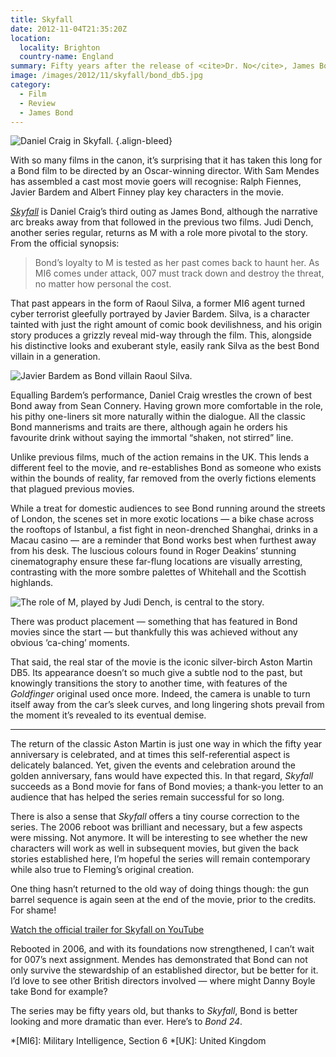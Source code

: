 ```yaml
---
title: Skyfall
date: 2012-11-04T21:35:20Z
location:
  locality: Brighton
  country-name: England
summary: Fifty years after the release of <cite>Dr. No</cite>, James Bond returns in <cite>Skyfall</cite>, the twenty-third instalment of the longest continually-running film series in history.
image: /images/2012/11/skyfall/bond_db5.jpg
category:
  - Film
  - Review
  - James Bond
---
```

![](/images/2012/11/skyfall/bond_db5.jpg 'Daniel Craig in Skyfall.')
{.align-bleed}

With so many films in the canon, it’s surprising that it has taken this long for a Bond film to be directed by an Oscar-winning director. With Sam Mendes has assembled a cast most movie goers will recognise: Ralph Fiennes, Javier Bardem and Albert Finney play key characters in the movie.

<cite>[Skyfall][1]</cite> is Daniel Craig’s third outing as James Bond, although the narrative arc breaks away from that followed in the previous two films. Judi Dench, another series regular, returns as M with a role more pivotal to the story. From the official synopsis:

> Bond’s loyalty to M is tested as her past comes back to haunt her. As MI6 comes under attack, 007 must track down and destroy the threat, no matter how personal the cost.

That past appears in the form of Raoul Silva, a former MI6 agent turned cyber terrorist gleefully portrayed by Javier Bardem. Silva, is a character tainted with just the right amount of comic book devilishness, and his origin story produces a grizzly reveal mid-way through the film. This, alongside his distinctive looks and exuberant style, easily rank Silva as the best Bond villain in a generation.

![](/images/2012/11/skyfall/silva.jpg 'Javier Bardem as Bond villain Raoul Silva.')

Equalling Bardem’s performance, Daniel Craig wrestles the crown of best Bond away from Sean Connery. Having grown more comfortable in the role, his pithy one-liners sit more naturally within the dialogue. All the classic Bond mannerisms and traits are there, although again he orders his favourite drink without saying the immortal “shaken, not stirred” line.

Unlike previous films, much of the action remains in the UK. This lends a different feel to the movie, and re-establishes Bond as someone who exists within the bounds of reality, far removed from the overly fictions elements that plagued previous movies.

While a treat for domestic audiences to see Bond running around the streets of London, the scenes set in more exotic locations — a bike chase across the rooftops of Istanbul, a fist fight in neon-drenched Shanghai, drinks in a Macau casino — are a reminder that Bond works best when furthest away from his desk. The luscious colours found in Roger Deakins’ stunning cinematography ensure these far-flung locations are visually arresting, contrasting with the more sombre palettes of Whitehall and the Scottish highlands.

![](/images/2012/11/skyfall/m.jpg 'The role of M, played by Judi Dench, is central to the story.')

There was product placement — something that has featured in Bond movies since the start — but thankfully this was achieved without any obvious ‘ca-ching’ moments.

That said, the real star of the movie is the iconic silver-birch Aston Martin DB5. Its appearance doesn’t so much give a subtle nod to the past, but knowingly transitions the story to another time, with features of the <cite>Goldfinger</cite> original used once more. Indeed, the camera is unable to turn itself away from the car’s sleek curves, and long lingering shots prevail from the moment it’s revealed to its eventual demise.

***

The return of the classic Aston Martin is just one way in which the fifty year anniversary is celebrated, and at times this self-referential aspect is delicately balanced. Yet, given the events and celebration around the golden anniversary, fans would have expected this. In that regard, <cite>Skyfall</cite> succeeds as a Bond movie for fans of Bond movies; a thank-you letter to an audience that has helped the series remain successful for so long.

There is also a sense that <cite>Skyfall</cite> offers a tiny course correction to the series. The 2006 reboot was brilliant and necessary, but a few aspects were missing. Not anymore. It will be interesting to see whether the new characters will work as well in subsequent movies, but given the back stories established here, I’m hopeful the series will remain contemporary while also true to Fleming’s original creation.

One thing hasn’t returned to the old way of doing things though: the gun barrel sequence is again seen at the end of the movie, prior to the credits. For shame!

[Watch the official trailer for Skyfall on YouTube](https://www.youtube.com/watch?v=6kw1UVovByw)

Rebooted in 2006, and with its foundations now strengthened, I can’t wait for 007’s next assignment. Mendes has demonstrated that Bond can not only survive the stewardship of an established director, but be better for it. I’d love to see other British directors involved — where might Danny Boyle take Bond for example?

The series may be fifty years old, but thanks to <cite>Skyfall</cite>, Bond is better looking and more dramatic than ever. Here’s to <cite>Bond 24</cite>.

[1]: http://imdb.com/title/tt1074638/

*[MI6]: Military Intelligence, Section 6
*[UK]: United Kingdom
